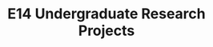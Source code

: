 ---
layout: project_batch
title: E14 Undergraduate Research Projects
permalink: /4yp/e14/
has_children: true
parent: Undergraduate Research Projects
batch: e14
code: 4yp

default_thumb_image: /data/categories/4yp/thumbnail.jpg
description: Research projects carried out by final year Computer Engineering students as part of coursework
---